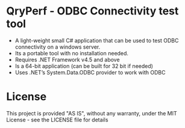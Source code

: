 # QryPerf - ODBC Connectivity test tool 


- A light-weight small C# application that can be used to test ODBC connectivity on a windows server. 
- Its a portable tool with no installation needed. 
- Requires .NET Framework v4.5 and above
- Is a 64-bit application (can be built for 32 bit if needed)
- Uses .NET’s System.Data.ODBC provider to work with ODBC

# License

This project is provided "AS IS", without any warranty, under the MIT License - see the LICENSE file for details
